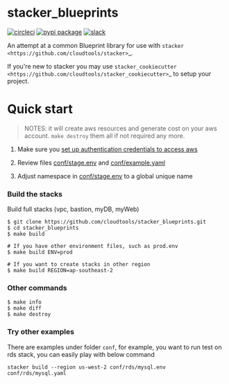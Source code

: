 stacker_blueprints
==================

[![circleci](https://circleci.com/gh/cloudtools/stacker_blueprints.svg?style=shield)](https://circleci.com/gh/cloudtools/stacker_blueprints)
[![pypi package](https://badge.fury.io/py/stacker_blueprints.svg)](https://badge.fury.io/py/stacker_blueprints)
[![slack](https://empire-slack.herokuapp.com/badge.svg)](https://empire-slack.herokuapp.com)

An attempt at a common Blueprint library for use with `stacker <https://github.com/cloudtools/stacker>`_.

If you're new to stacker you may use `stacker_cookiecutter <https://github.com/cloudtools/stacker_cookiecutter>`_ to setup your project.

# Quick start

>NOTES: it will create aws resources and generate cost on your aws account. `make destroy` them all if not required any more.

1) Make sure you [set up authentication credentials to access aws](http://boto3.readthedocs.io/en/latest/guide/quickstart.html#configuration)

2) Review files [conf/stage.env](conf/stage.env) and [conf/example.yaml](conf/example.yaml)

3) Adjust namespace in [conf/stage.env](conf/stage.env) to a global unique name

### Build the stacks

Build full stacks (vpc, bastion, myDB, myWeb)

    $ git clone https://github.com/cloudtools/stacker_blueprints.git
    $ cd stacker_blueprints
    $ make build

    # If you have other environment files, such as prod.env
    $ make build ENV=prod

    # If you want to create stacks in other region
    $ make build REGION=ap-southeast-2

### Other commands

    $ make info
    $ make diff
    $ make destroy

### Try other examples

There are examples under folder `conf`, for example, you want to run test on rds stack, you can easily play with below command

    stacker build --region us-west-2 conf/rds/mysql.env conf/rds/mysql.yaml
